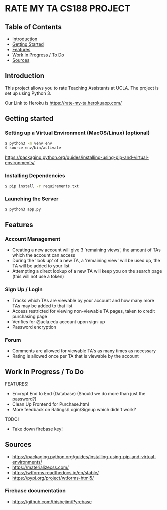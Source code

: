 # RATE MY TA CS188 PROJECT

## Table of Contents
* [Introduction](#intro)
* [Getting Started](#getting-started)
* [Features](#features)
* [Work In Progress / To Do](#work-in-progress/to-do)
* [Sources](#sources)

## Introduction
This project allows you to rate Teaching Assistants at UCLA. The project is set up using Python 3.

Our Link to Heroku is https://rate-my-ta.herokuapp.com/

## Getting started

### Setting up a Virtual Environment (MacOS/Linux) (optional)

```sh
$ python3 -m venv env
$ source env/bin/activate
```

https://packaging.python.org/guides/installing-using-pip-and-virtual-environments/

### Installing Dependencies

```sh
$ pip install -r requirements.txt
```

### Launching the Server

```sh
$ python3 app.py
```


## Features
### Account Management
- Creating a new account will give 3 'remaining views', the amount of TAs which the account can access
- During the 'look up' of a new TA, a 'remaining view' will be used up, the TA will be added to your list
- Attempting a direct lookup of a new TA will keep you on the search page (this will not use a token)

### Sign Up / Login
- Tracks which TAs are viewable by your account and how many more TAs may be added to that list
- Access restricted for viewing non-viewable TA pages, taken to credit purchasing page
- Verifies for @ucla.edu account upon sign-up
- Password encryption 

### Forum
- Comments are allowed for viewable TA's as many times as necessary
- Rating is allowed once per TA that is viewable by the account



## Work In Progress / To Do
FEATURES!
- Encrypt End to End (Database) (Should we do more than just the password?)
- Clean Up Frontend for Purchase.html
- More feedback on Ratings/Login/Signup which didn't work?

TODO!
- Take down firebase key!




## Sources
- https://packaging.python.org/guides/installing-using-pip-and-virtual-environments/
- https://materializecss.com/
- https://wtforms.readthedocs.io/en/stable/
- https://pypi.org/project/wtforms-html5/


### Firebase documentation
- https://github.com/thisbejim/Pyrebase 